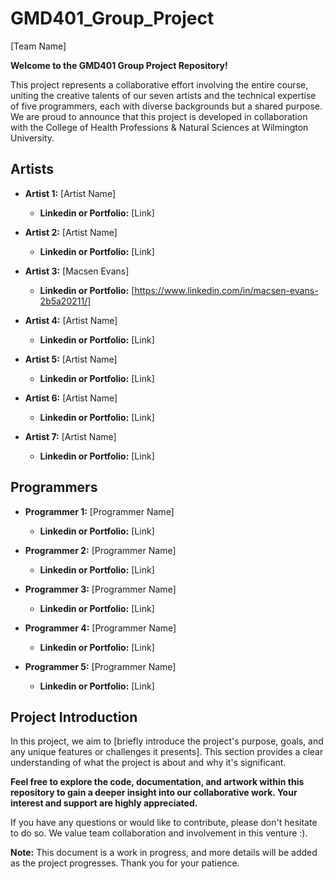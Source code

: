 # GMD401_Group_Project
[Team Name]

**Welcome to the GMD401 Group Project Repository!**

This project represents a collaborative effort involving the entire course, uniting the creative talents of our seven artists and the technical expertise of five programmers, each with diverse backgrounds but a shared purpose. We are proud to announce that this project is developed in collaboration with the College of Health Professions & Natural Sciences at Wilmington University.

## Artists
- **Artist 1:** [Artist Name]
  - **Linkedin or Portfolio:** [Link]

- **Artist 2:** [Artist Name]
  - **Linkedin or Portfolio:** [Link]

- **Artist 3:** [Macsen Evans]
  - **Linkedin or Portfolio:** [https://www.linkedin.com/in/macsen-evans-2b5a20211/]

- **Artist 4:** [Artist Name]
  - **Linkedin or Portfolio:** [Link]

- **Artist 5:** [Artist Name]
  - **Linkedin or Portfolio:** [Link]

- **Artist 6:** [Artist Name]
  - **Linkedin or Portfolio:** [Link]

- **Artist 7:** [Artist Name]
  - **Linkedin or Portfolio:** [Link]

## Programmers
- **Programmer 1:** [Programmer Name]
  - **Linkedin or Portfolio:** [Link]

- **Programmer 2:** [Programmer Name]
  - **Linkedin or Portfolio:** [Link]

- **Programmer 3:** [Programmer Name]
  - **Linkedin or Portfolio:** [Link]

- **Programmer 4:** [Programmer Name]
  - **Linkedin or Portfolio:** [Link]

- **Programmer 5:** [Programmer Name]
  - **Linkedin or Portfolio:** [Link]

## Project Introduction
In this project, we aim to [briefly introduce the project's purpose, goals, and any unique features or challenges it presents]. This section provides a clear understanding of what the project is about and why it's significant.

**Feel free to explore the code, documentation, and artwork within this repository to gain a deeper insight into our collaborative work. Your interest and support are highly appreciated.**

If you have any questions or would like to contribute, please don't hesitate to do so. We value team collaboration and involvement in this venture :).

**Note:** This document is a work in progress, and more details will be added as the project progresses. Thank you for your patience.
